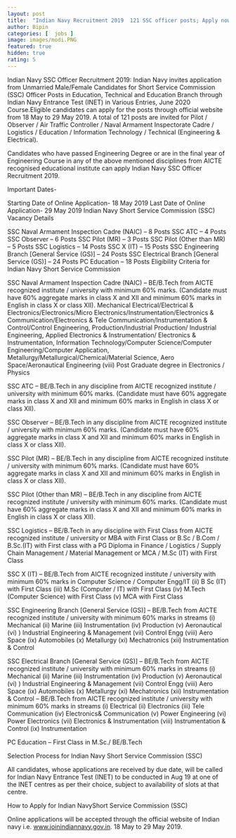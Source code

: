 ```yaml
---
layout: post
title:  "Indian Navy Recruitment 2019  121 SSC officer posts; Apply now "
author: Bipin
categories: [  jobs ]
image: images/modi.PNG
featured: true
hidden: true
rating: 5
---
```


Indian Navy SSC Officer Recruitment 2019: Indian Navy invites application from Unmarried Male/Female Candidates for Short Service Commission (SSC) Officer Posts in Education, Technical and Education Branch through Indian Navy Entrance Test (INET) in Various Entries, June 2020 Course.Eligible candidates can apply for the posts through official website from 18 May to 29 May 2019. A total of 121 posts are invited for Pilot / Observer / Air Traffic Controller / Naval Armament Inspectorate Cadre / Logistics / Education / Information Technology / Technical (Engineering & Electrical).

Candidates who have passed Engineering Degree or are in the final year of Engineering Course in any of the above mentioned disciplines from AICTE recognised educational institute can apply Indian Navy SSC Officer Recruitment 2019.

Important Dates-

Starting Date of Online Application- 18 May 2019
Last Date of Online Application- 29 May 2019
Indian Navy Short Service Commission (SSC) Vacancy Details

SSC Naval Armament Inspection Cadre (NAIC) – 8 Posts
SSC ATC – 4 Posts
SSC Observer – 6 Posts
SSC Pilot (MR) – 3 Posts
SSC Pilot (Other than MR) – 5 Posts
SSC Logistics – 14 Posts
SSC X (IT) – 15 Posts
SSC Engineering Branch [General Service (GS)] – 24 Posts
SSC Electrical Branch [General Service (GS)] – 24 Posts
PC Education – 18 Posts
Eligibility Criteria for Indian Navy Short Service Commission

SSC Naval Armament Inspection Cadre (NAIC) – BE/B.Tech from AICTE recognized institute / university with minimum 60% marks. (Candidate must have 60% aggregate marks in class X and XII and minimum 60% marks in English in class X or class XII). Mechanical Electrical/Electrical & Electronics/Electronics/Micro
Electronics/Instrumentation/Electronics & Communication/Electronics & Tele Communication/Instrumentation & Control/Control Engineering, Production/Industrial Production/ Industrial Engineering, Applied Electronics & Instrumentation/ Electronics & Instrumentation, Information Technology/Computer Science/Computer Engineering/Computer Application, Metallurgy/Metallurgical/Chemical/Material Science, Aero Space/Aeronautical Engineering (viii) Post Graduate degree in Electronics / Physics

SSC ATC – BE/B.Tech in any discipline from AICTE recognized institute / university with minimum 60% marks. (Candidate must have 60% aggregate marks in class X and XII and minimum 60% marks in English in class X or class XII).

SSC Observer – BE/B.Tech in any discipline from AICTE recognized institute / university with minimum 60% marks. (Candidate must have 60% aggregate marks in class X and XII and minimum 60% marks in English in class X or class XII).

SSC Pilot (MR) – BE/B.Tech in any discipline from AICTE recognized institute / university with minimum 60% marks. (Candidate must have 60% aggregate marks in class X and XII and minimum 60% marks in English in class X or class XII).

SSC Pilot (Other than MR) – BE/B.Tech in any discipline from AICTE recognized institute / university with minimum 60% marks. (Candidate must have 60% aggregate marks in class X and XII and minimum 60% marks in English in class X or class XII).

SSC Logistics – BE/B.Tech in any discipline with First Class from AICTE recognized institute / university or MBA with First Class or B.Sc / B.Com / B.Sc.(IT) with First class with a PG Diploma in Finance / Logistics / Supply Chain Management / Material Management or MCA / M.Sc (IT) with First Class

SSC X (IT) – BE/B.Tech from AICTE recognized institute / university with minimum 60% marks in Computer Science / Computer Engg/IT (ii) B Sc (IT) with First Class (iii) M.Sc (Computer / IT) with First Class (iv) M.Tech (Computer Science) with First Class (v) MCA with First Class

SSC Engineering Branch [General Service (GS)] – BE/B.Tech from AICTE recognized institute / university with minimum 60% marks in streams (i) Mechanical (ii) Marine (iii) Instrumentation (iv) Production (v) Aeronautical (vi) ) Industrial Engineering & Management (vii) Control Engg (viii) Aero Space (ix) Automobiles (x) Metallurgy (xi) Mechatronics (xii) Instrumentation & Control

SSC Electrical Branch [General Service (GS)] – BE/B.Tech from AICTE recognized institute / university with minimum 60% marks in streams (i) Mechanical (ii) Marine (iii) Instrumentation (iv) Production (v) Aeronautical (vi) ) Industrial Engineering & Management (vii) Control Engg (viii) Aero Space (ix) Automobiles (x) Metallurgy (xi) Mechatronics (xii) Instrumentation & Control – BE/B.Tech from AICTE recognized institute / university with minimum 60% marks in streams (i) Electrical (ii) Electronics (iii) Tele Communication (iv) Electronics& Communication (v) Power Engineering (vi) Power Electronics (vii) Electronics & Instrumentation (viii) Instrumentation & Control (ix) Instrumentation

PC Education – First Class in M.Sc./ BE/B.Tech

Selection Process for Indian Navy Short Service Commission (SSC)

All candidates, whose applications are received by due date, will be called for Indian Navy Entrance Test (INET) to be conducted in Aug 19 at one of the INET centres as per their choice, subject to availability of slots at that centre.

How to Apply for Indian NavyShort Service Commission (SSC)

Online applications will be accepted through the official website of Indian navy i.e. www.joinindiannavy.gov.in. 18 May to 29 May 2019.